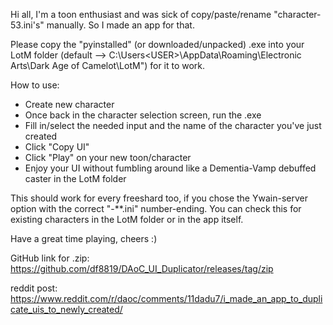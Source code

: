 Hi all,
I'm a toon enthusiast and was sick of copy/paste/rename "character-53.ini's" manually. So I made an app for that.

Please copy the "pyinstalled" (or downloaded/unpacked) .exe into your LotM folder (default --> C:\Users\<USER>\AppData\Roaming\Electronic Arts\Dark Age of Camelot\LotM") for it to work.

How to use:
- Create new character
- Once back in the character selection screen, run the .exe
- Fill in/select the needed input and the name of the character you've just created
- Click "Copy UI"
- Click "Play" on your new toon/character
- Enjoy your UI without fumbling around like a Dementia-Vamp debuffed caster in the LotM folder

This should work for every freeshard too, if you chose the Ywain-server option with the correct "-**.ini" number-ending. You can check this for existing characters in the LotM folder or in the app itself.

Have a great time playing, cheers :)

GitHub link for .zip: https://github.com/df8819/DAoC_UI_Duplicator/releases/tag/zip

reddit post: https://www.reddit.com/r/daoc/comments/11dadu7/i_made_an_app_to_duplicate_uis_to_newly_created/
